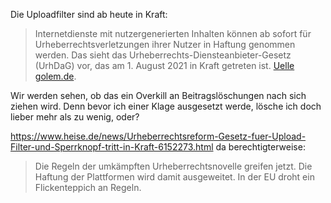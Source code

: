 Die Uploadfilter sind ab heute in Kraft:

> Internetdienste mit nutzergenerierten Inhalten können ab sofort für Urheberrechtsverletzungen ihrer Nutzer in Haftung genommen werden. Das sieht das Urheberrechts-Diensteanbieter-Gesetz (UrhDaG) vor, das am 1. August 2021 in Kraft getreten ist. [Uelle golem.de](https://www.golem.de/news/gesetz-tritt-in-kraft-die-uploadfilter-sind-da-2108-158563.html). 

Wir werden sehen, ob das ein Overkill an Beitragslöschungen nach sich ziehen wird. Denn bevor ich einer Klage ausgesetzt werde, lösche ich doch lieber mehr als zu wenig, oder?

https://www.heise.de/news/Urheberrechtsreform-Gesetz-fuer-Upload-Filter-und-Sperrknopf-tritt-in-Kraft-6152273.html da berechtigterweise:

> Die Regeln der umkämpften Urheberrechtsnovelle greifen jetzt. Die Haftung der Plattformen wird damit ausgeweitet. In der EU droht ein Flickenteppich an Regeln. 